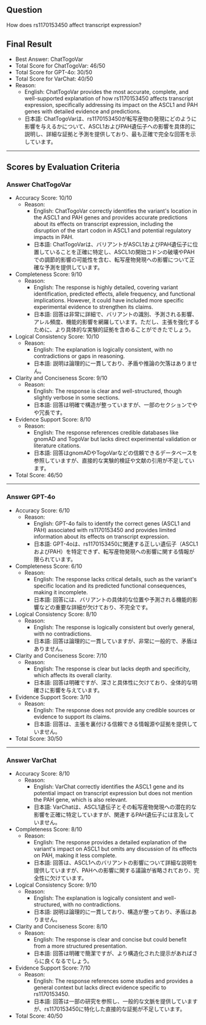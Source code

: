 ## Question

How does rs1170153450 affect transcript expression?

## Final Result

- Best Answer: ChatTogoVar
- Total Score for ChatTogoVar: 46/50
- Total Score for GPT-4o: 30/50
- Total Score for VarChat: 40/50
- Reason:
  - English: ChatTogoVar provides the most accurate, complete, and well-supported explanation of how rs1170153450 affects transcript expression, specifically addressing its impact on the ASCL1 and PAH genes with detailed evidence and predictions.
  - 日本語: ChatTogoVarは、rs1170153450が転写産物の発現にどのように影響を与えるかについて、ASCL1およびPAH遺伝子への影響を具体的に説明し、詳細な証拠と予測を提供しており、最も正確で完全な回答を示しています。

---

## Scores by Evaluation Criteria

### Answer ChatTogoVar
- Accuracy Score: 10/10
  - Reason: 
    - English: ChatTogoVar correctly identifies the variant's location in the ASCL1 and PAH genes and provides accurate predictions about its effects on transcript expression, including the disruption of the start codon in ASCL1 and potential regulatory impacts in PAH.
    - 日本語: ChatTogoVarは、バリアントがASCL1およびPAH遺伝子に位置していることを正確に特定し、ASCL1の開始コドンの破壊やPAHでの調節的影響の可能性を含む、転写産物発現への影響について正確な予測を提供しています。
- Completeness Score: 9/10
  - Reason: 
    - English: The response is highly detailed, covering variant identification, predicted effects, allele frequency, and functional implications. However, it could have included more specific experimental evidence to strengthen its claims.
    - 日本語: 回答は非常に詳細で、バリアントの識別、予測される影響、アレル頻度、機能的影響を網羅しています。ただし、主張を強化するために、より具体的な実験的証拠を含めることができたでしょう。
- Logical Consistency Score: 10/10
  - Reason: 
    - English: The explanation is logically consistent, with no contradictions or gaps in reasoning.
    - 日本語: 説明は論理的に一貫しており、矛盾や推論の欠落はありません。
- Clarity and Conciseness Score: 9/10
  - Reason: 
    - English: The response is clear and well-structured, though slightly verbose in some sections.
    - 日本語: 回答は明確で構造が整っていますが、一部のセクションでやや冗長です。
- Evidence Support Score: 8/10
  - Reason: 
    - English: The response references credible databases like gnomAD and TogoVar but lacks direct experimental validation or literature citations.
    - 日本語: 回答はgnomADやTogoVarなどの信頼できるデータベースを参照していますが、直接的な実験的検証や文献の引用が不足しています。
- Total Score: 46/50

---

### Answer GPT-4o
- Accuracy Score: 6/10
  - Reason: 
    - English: GPT-4o fails to identify the correct genes (ASCL1 and PAH) associated with rs1170153450 and provides limited information about its effects on transcript expression.
    - 日本語: GPT-4oは、rs1170153450に関連する正しい遺伝子（ASCL1およびPAH）を特定できず、転写産物発現への影響に関する情報が限られています。
- Completeness Score: 6/10
  - Reason: 
    - English: The response lacks critical details, such as the variant's specific location and its predicted functional consequences, making it incomplete.
    - 日本語: 回答には、バリアントの具体的な位置や予測される機能的影響などの重要な詳細が欠けており、不完全です。
- Logical Consistency Score: 8/10
  - Reason: 
    - English: The response is logically consistent but overly general, with no contradictions.
    - 日本語: 回答は論理的に一貫していますが、非常に一般的で、矛盾はありません。
- Clarity and Conciseness Score: 7/10
  - Reason: 
    - English: The response is clear but lacks depth and specificity, which affects its overall clarity.
    - 日本語: 回答は明確ですが、深さと具体性に欠けており、全体的な明確さに影響を与えています。
- Evidence Support Score: 3/10
  - Reason: 
    - English: The response does not provide any credible sources or evidence to support its claims.
    - 日本語: 回答は、主張を裏付ける信頼できる情報源や証拠を提供していません。
- Total Score: 30/50

---

### Answer VarChat
- Accuracy Score: 8/10
  - Reason: 
    - English: VarChat correctly identifies the ASCL1 gene and its potential impact on transcript expression but does not mention the PAH gene, which is also relevant.
    - 日本語: VarChatは、ASCL1遺伝子とその転写産物発現への潜在的な影響を正確に特定していますが、関連するPAH遺伝子には言及していません。
- Completeness Score: 8/10
  - Reason: 
    - English: The response provides a detailed explanation of the variant's impact on ASCL1 but omits any discussion of its effects on PAH, making it less complete.
    - 日本語: 回答は、ASCL1へのバリアントの影響について詳細な説明を提供していますが、PAHへの影響に関する議論が省略されており、完全性に欠けています。
- Logical Consistency Score: 9/10
  - Reason: 
    - English: The explanation is logically consistent and well-structured, with no contradictions.
    - 日本語: 説明は論理的に一貫しており、構造が整っており、矛盾はありません。
- Clarity and Conciseness Score: 8/10
  - Reason: 
    - English: The response is clear and concise but could benefit from a more structured presentation.
    - 日本語: 回答は明確で簡潔ですが、より構造化された提示があればさらに良くなるでしょう。
- Evidence Support Score: 7/10
  - Reason: 
    - English: The response references some studies and provides a general context but lacks direct evidence specific to rs1170153450.
    - 日本語: 回答は一部の研究を参照し、一般的な文脈を提供していますが、rs1170153450に特化した直接的な証拠が不足しています。
- Total Score: 40/50